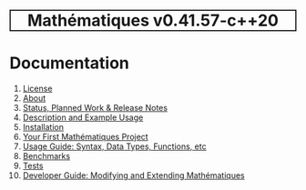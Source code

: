 <h1 style='border: 2px solid; text-align: center'>Mathématiques v0.41.57-c++20</h1>

# Documentation

1. [License](license/README.md)<br>
2. [About](about/README.md)<br>
3. [Status, Planned Work & Release Notes](status-release/README.md)<br>
4. [Description and Example Usage](overview/README.md)<br>
5. [Installation](installation/README.md)<br>
6. [Your First Mathématiques Project](first-project/README.md)<br>
7. [Usage Guide: Syntax, Data Types, Functions, etc](user-guide/README.md)<br>
8. [Benchmarks](benchmarks/README.md)<br>
9. [Tests](test/README.md)<br>
10. [Developer Guide: Modifying and Extending Mathématiques](developer-guide/README.md)<br>
